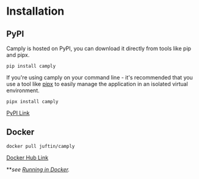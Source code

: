 # Installation

## PyPI

Camply is hosted on PyPI, you can download it directly from tools like
pip and pipx.

```commandline
pip install camply
```

If you're using camply on your command line - it's recommended that you use a tool
like [pipx](https://github.com/pypa/pipx) to easily manage the application in an isolated
virtual environment.

```commandline
pipx install camply
```

[PyPI Link](https://pypi.python.org/pypi/camply/)

## Docker

```commandline
docker pull juftin/camply
```

[Docker Hub Link](https://hub.docker.com/r/juftin/camply)

\*\*_see [Running in Docker](docker.md#running-in-docker)._
